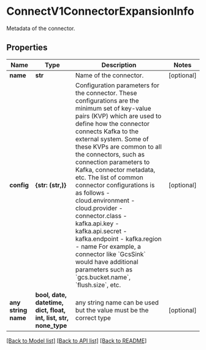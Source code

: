 # ConnectV1ConnectorExpansionInfo

Metadata of the connector.

## Properties
Name | Type | Description | Notes
------------ | ------------- | ------------- | -------------
**name** | **str** | Name of the connector. | [optional] 
**config** | **{str: (str,)}** | Configuration parameters for the connector. These configurations are the minimum set of key-value pairs (KVP) which are used to define how the connector connects Kafka to the external system. Some of these KVPs are common to all the connectors, such as connection parameters to Kafka, connector metadata, etc. The list of common connector configurations is as follows    - cloud.environment   - cloud.provider   - connector.class   - kafka.api.key   - kafka.api.secret   - kafka.endpoint   - kafka.region   - name  For example, a connector like &#x60;GcsSink&#x60; would have additional parameters such as &#x60;gcs.bucket.name&#x60;, &#x60;flush.size&#x60;, etc. | [optional] 
**any string name** | **bool, date, datetime, dict, float, int, list, str, none_type** | any string name can be used but the value must be the correct type | [optional]

[[Back to Model list]](../README.md#documentation-for-models) [[Back to API list]](../README.md#documentation-for-api-endpoints) [[Back to README]](../README.md)


